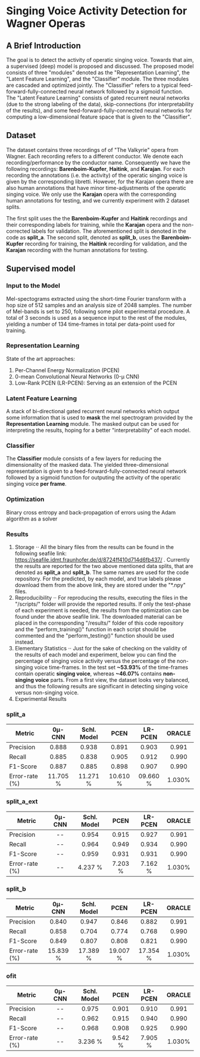 # Singing Voice Activity Detection for Wagner Operas
## A Brief Introduction
The goal is to detect the activity of operatic singing voice. Towards that aim, a supervised (deep) model
is proposed and discussed. The proposed model consists of three "modules" denoted as the "Representation Learning",
the "Latent Feature Learning", and the "Classifier" module. The three modules are cascaded and optimized jointly.
The "Classifier" refers to a typical feed-forward-fully-connected neural network followed by a sigmoid function.
The "Latent Feature Learning" consists of gated recurrent neural networks (due to the strong labeling of the data),
skip-connections (for interpretability of the results), and some feed-forward-fully-connected neural networks
for computing a low-dimensional feature space that is given to the "Classifier".

## Dataset
The dataset contains three recordings of of "The Valkyrie" opera from Wagner. Each recording refers to a different
conductor. We denote each recording/performance by the conductor name. Consequently we have the following recordings:
**Barenboim-Kupfer**, **Haitink**, and **Karajan**. For each recording the annotations (i.e. the activity) of the operatic
singing voice is given by the corresponding libretti. However, for the Karajan opera there are also human annotations
that have minor time-adjustments of the operatic singing voice. We only use the **Karajan** opera with the corresponding
human annotations for testing, and we currently experiment with 2 dataset splits. 

The first split uses the the  **Barenboim-Kupfer** and **Haitink** recordings and their corresponding labels for training,
while the **Karajan** opera and the non-corrected labels for validation. The aforementioned split is denoted in the
code as **split_a**. The second split, denoted as **split_b**, uses the **Barenboim-Kupfer** recording for training,
the **Haitink** recording for validation, and the **Karajan** recording with the human annotations for testing.


## Supervised model
### Input to the Model
Mel-spectograms extracted using the short-time Fourier transform with a hop size of 512 samples and an analysis size of 2048 samples.
The number of Mel-bands is set to 250, following some pilot experimental procedure. A total of 3 seconds is used as a
sequence input to the rest of the modules, yielding a number of 134 time-frames in total per data-point used for training.
### Representation Learning
State of the art approaches:
1. Per-Channel Energy Normalization (PCEN)
2. 0-mean Convolutional Neural Networks (0-μ CNN)
3. Low-Rank PCEN (LR-PCEN): Serving as an extension of the PCEN
### Latent Feature Learning
A stack of bi-directional gated recurrent neural networks which output some information that is used to **mask** the
mel spectrogram provided by the **Representation Learning** module. The masked output can be used for interpreting
the results, hoping for a better "interpretability" of each model.
### Classifier
The **Classifier** module consists of a few layers for reducing the dimensionality of the masked data. The yielded
three-dimensional representation is given to a feed-forward-fully-connected neural network followed by a sigmoid function
for outputing the activity of the operatic singing voice **per frame**.
### Optimization
Binary cross entropy and back-propagation of errors using the Adam algorithm as a solver


### Results
1. Storage
⋅⋅ All the binary files from the results can be found in the following seafile link: https://seafile.idmt.fraunhofer.de/d/8724ff410d714d6fb437/ .
Currently the results are reported for the two above mentioned data splits, that are denoted as **split_a** and **split_b**.
The same names are used for the code repository. For the predicted, by each model, and true labels please download them
from the above link, they are stored under the "*.npy" files.
2. Reproducibility
⋅⋅ For reproducing the results, executing the files in the "/scripts/" folder will provide the reported
results. If only the test-phase of each experiment is needed, the results from the optimization can be found under
the above seafile link. The downloaded material can be placed in the corresponding "/results/" folder of this code
repository and the "perform_training()" function in each script should be commented and the "perform_testing()" function
should be used instead.
3. Elementary Statistics
⋅⋅ Just for the sake of checking on the validity of the results of each model and experiment, below you can find the percentage
of singing voice activity versus the percentage of the non-singing voice time-frames.
In the test set **~53.93%** of the time-frames contain operatic **singing voice**, whereas **~46.07%** contains **non-singing voice**
parts. From a first view, the dataset looks very balanced, and thus the following results are significant in
detecting singing voice versus non-singing voice.
4. Experimental Results

### **split_a**
| Metric         | 0μ-CNN    |Schl. Model| PCEN    | LR-PCEN  |  ORACLE  |
| ---------------|:---------:|:---------:|:-------:|:--------:|:--------:|
| Precision      | 0.888     | 0.938     | 0.891   | 0.903    |0.991     |
| Recall         | 0.885     | 0.838     | 0.905   | 0.912    |0.990     |
| F1-Score       | 0.887     | 0.885     | 0.898   | 0.907    |0.990     |
| Error-rate (%) | 11.705 %  | 11.271 %  | 10.610 %| 09.660 % |1.030%    |


### **split_a_ext**
| Metric         | 0μ-CNN    |Schl. Model| PCEN    | LR-PCEN  |  ORACLE  |
| ---------------|:---------:|:---------:|:-------:|:--------:|:--------:|
| Precision      | --        | 0.954     |  0.915  | 0.927    |0.991     |
| Recall         | --        | 0.964     |  0.949  | 0.934    |0.990     |
| F1-Score       | --        | 0.959     |  0.931  | 0.931    |0.990     |
| Error-rate (%) | --        | 4.237 %   |  7.203 %| 7.162 %  |1.030%    |



### **split_b**
| Metric         | 0μ-CNN    |Schl. Model| PCEN    | LR-PCEN  |  ORACLE  |
| ---------------|:---------:|:---------:|:-------:|:--------:|:--------:|
| Precision      | 0.840     | 0.947     | 0.846   | 0.882    |0.991     |
| Recall         | 0.858     | 0.704     | 0.774   | 0.768    |0.990     |
| F1-Score       | 0.849     | 0.807     | 0.808   | 0.821    |0.990     |
| Error-rate (%) | 15.839 %  | 17.389 %  | 19.007 %| 17.354 % |1.030%    |


### **ofit**
| Metric         | 0μ-CNN    |Schl. Model| PCEN    | LR-PCEN  |  ORACLE  |
| ---------------|:---------:|:---------:|:-------:|:--------:|:--------:|
| Precision      | --        | 0.975     | 0.901   | 0.910    |0.991     |
| Recall         | --        | 0.962     | 0.915   | 0.940    |0.990     |
| F1-Score       | --        | 0.968     | 0.908   | 0.925    |0.990     |
| Error-rate (%) | --        | 3.236 %   | 9.542 % | 7.905 %  |1.030%    |


